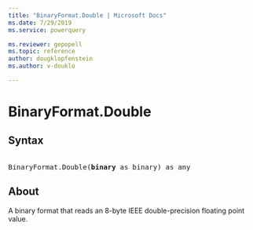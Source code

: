 ```yaml
---
title: "BinaryFormat.Double | Microsoft Docs"
ms.date: 7/29/2019
ms.service: powerquery

ms.reviewer: gepopell
ms.topic: reference
author: dougklopfenstein
ms.author: v-douklo

---
```

# BinaryFormat.Double

## Syntax

<pre>  
BinaryFormat.Double(<b>binary</b> as binary) as any 
</pre>
  
## About  
A binary format that reads an 8-byte IEEE double-precision floating point value. 
